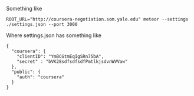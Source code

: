 

Something like

```
ROOT_URL="http://coursera-negotiation.som.yale.edu" meteor --settings ./settings.json --port 3000
```

Where settings.json has something like
```
{
  "coursera": {
    "clientID": "YmBCGtmEqIgSRn75bA",
    "secret" : "bVK28sdfsdfsdfPmtlkjsdvnWVVaw"
  },
  "public": {
    "auth": "coursera"
  }
}
```

